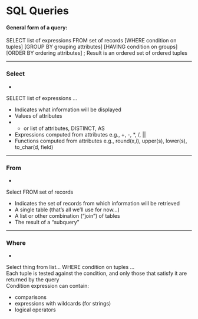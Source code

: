 # SQL Queries

#### General form of a query:
SELECT list of expressions
FROM set of records
[WHERE condition on tuples]
[GROUP BY grouping attributes]
[HAVING condition on groups]
[ORDER BY ordering attributes] ;
Result is an ordered set of ordered tuples

___

### Select
-

SELECT list of expressions …

- Indicates what information will be displayed
- Values of attributes
- * or list of attributes, DISTINCT, AS
- Expressions computed from attributes e.g., +, -, *, /, ||
- Functions computed from attributes e.g., round(x,i), upper(s), lower(s), to_char(d, field)

___

### From
-

Select FROM set of records

- Indicates the set of records from which information will be retrieved
- A single table (that’s all we’ll use for now…)
- A list or other combination (“join”) of tables
- The result of a “subquery”

___

### Where
-

Select thing from list… WHERE condition on tuples …
<br>
Each tuple is tested against the condition, and only those that satisfy it are returned by the query
<br>
Condition expression can contain:
- comparisons
- expressions with wildcards (for strings)
- logical operators


